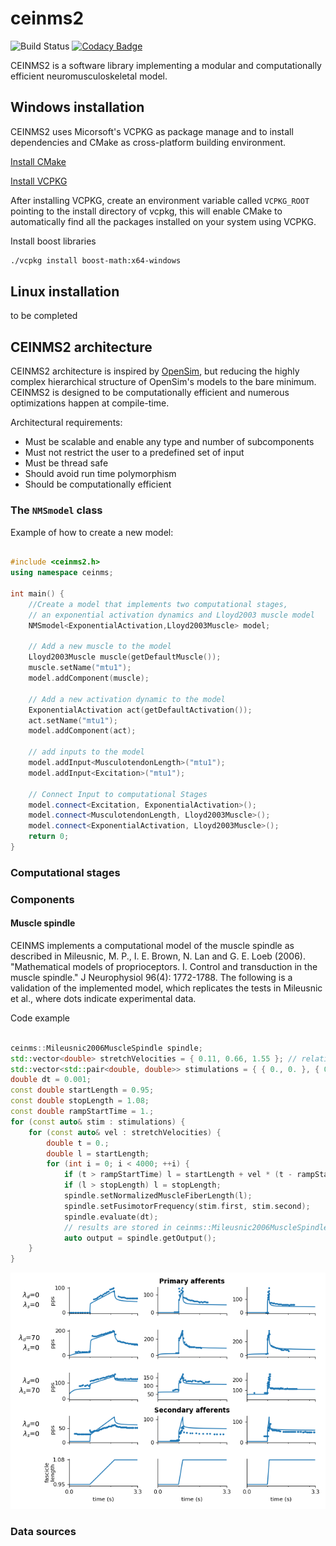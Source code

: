 # ceinms2
![Build Status](https://travis-ci.org/RealTimeBiomechanics/ceinms2.svg?branch=master)
[![Codacy Badge](https://api.codacy.com/project/badge/Grade/0dc038f806e54ed6a04cd4838feed0dd)](https://app.codacy.com/gh/RealTimeBiomechanics/ceinms2?utm_source=github.com&utm_medium=referral&utm_content=RealTimeBiomechanics/ceinms2&utm_campaign=Badge_Grade)

CEINMS2 is a software library implementing a modular and computationally efficient neuromusculoskeletal model. 

## Windows installation

CEINMS2 uses Micorsoft's VCPKG as package manage and to install dependencies and CMake as cross-platform building environment.

[Install CMake](https://cmake.org/)

[Install VCPKG](https://github.com/microsoft/vcpkg)

After installing VCPKG, create an environment variable called `VCPKG_ROOT` pointing to the install directory of vcpkg, this will enable CMake to automatically find all the packages installed on your system using VCPKG. 

Install boost libraries
```sh
./vcpkg install boost-math:x64-windows
```

## Linux installation

to be completed

## CEINMS2 architecture

CEINMS2 architecture is inspired by [OpenSim](https://github.com/opensim-org/opensim-core), but reducing the highly complex hierarchical structure of OpenSim's models to the bare minimum. CEINMS2 is designed to be computationally efficient and numerous optimizations happen at compile-time. 

Architectural requirements:
* Must be scalable and enable any type and number of subcomponents
* Must not restrict the user to a predefined set of input
* Must be thread safe
* Should avoid run time polymorphism
* Should be computationally efficient

### The `NMSmodel` class

Example of how to create a new model:

```cpp

#include <ceinms2.h>
using namespace ceinms;

int main() {
    //Create a model that implements two computational stages,
    // an exponential activation dynamics and Lloyd2003 muscle model
    NMSmodel<ExponentialActivation,Lloyd2003Muscle> model;
    
    // Add a new muscle to the model
    Lloyd2003Muscle muscle(getDefaultMuscle());
    muscle.setName("mtu1");
    model.addComponent(muscle);

    // Add a new activation dynamic to the model
    ExponentialActivation act(getDefaultActivation());
    act.setName("mtu1");
    model.addComponent(act);
    
    // add inputs to the model
    model.addInput<MusculotendonLength>("mtu1");
    model.addInput<Excitation>("mtu1");

    // Connect Input to computational Stages
    model.connect<Excitation, ExponentialActivation>();
    model.connect<MusculotendonLength, Lloyd2003Muscle>();
    model.connect<ExponentialActivation, Lloyd2003Muscle>();
    return 0;
}
```

### Computational stages

### Components

#### Muscle spindle
CEINMS implements a computational model of the muscle spindle as described in Mileusnic, M. P., I. E. Brown, N. Lan and G. E. Loeb (2006). 
"Mathematical models of proprioceptors. I. Control and transduction in the muscle spindle." J Neurophysiol 96(4): 1772-1788. The following is a validation of the implemented model, which replicates the tests in Mileusnic et al., where dots indicate experimental data.

Code example
```cpp

ceinms::Mileusnic2006MuscleSpindle spindle;
std::vector<double> stretchVelocities = { 0.11, 0.66, 1.55 }; // relative to normalized length
std::vector<std::pair<double, double>> stimulations = { { 0., 0. }, { 0., 70. }, { 70., 0. } };
double dt = 0.001;
const double startLength = 0.95;
const double stopLength = 1.08;
const double rampStartTime = 1.;
for (const auto& stim : stimulations) {
    for (const auto& vel : stretchVelocities) {
        double t = 0.;
        double l = startLength;
        for (int i = 0; i < 4000; ++i) {
            if (t > rampStartTime) l = startLength + vel * (t - rampStartTime);
            if (l > stopLength) l = stopLength;
            spindle.setNormalizedMuscleFiberLength(l);
            spindle.setFusimotorFrequency(stim.first, stim.second);
            spindle.evaluate(dt);
            // results are stored in ceinms::Mileusnic2006MuscleSpindle::Output structure
            auto output = spindle.getOutput();
    }
}
```

![Muscle spindle validation during ramp tests](/doc/fig/Mileusnic2006MuscleSpindle_rampStretches.png)



### Data sources






